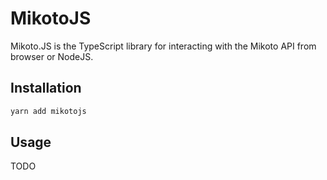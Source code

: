 # MikotoJS

Mikoto.JS is the TypeScript library for interacting with the Mikoto API from browser or NodeJS.

## Installation

```sh
yarn add mikotojs
```

## Usage

TODO

